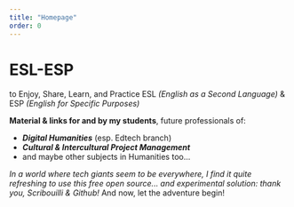 ```yaml
---
title: "Homepage"
order: 0
---
```

# ESL-ESP 
to Enjoy, Share, Learn, and Practice ESL _(English as a Second Language)_ & ESP _(English for Specific Purposes)_

**Material & links for and by my students**, future professionals of: 
- **_Digital Humanities_** (esp. Edtech branch)
- **_Cultural & Intercultural Project Management_**
- and maybe other subjects in Humanities too...

_In a world where tech giants seem to be everywhere, I find it quite refreshing to use this free open source... and experimental solution: thank you, Scribouilli & Github!_ 
And now, let the adventure begin! 